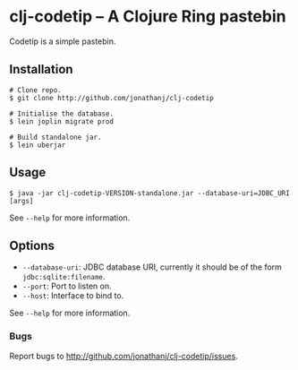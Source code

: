 # clj-codetip – A Clojure Ring pastebin

Codetip is a simple pastebin.

## Installation

    # Clone repo.
    $ git clone http://github.com/jonathanj/clj-codetip

    # Initialise the database.
    $ lein joplin migrate prod

    # Build standalone jar.
    $ lein uberjar

## Usage

    $ java -jar clj-codetip-VERSION-standalone.jar --database-uri=JDBC_URI [args]

See `--help` for more information.

## Options

* `--database-uri`: JDBC database URI, currently it should be of the form `jdbc:sqlite:filename`.
* `--port`: Port to listen on.
* `--host`: Interface to bind to.

See `--help` for more information.

### Bugs

Report bugs to <http://github.com/jonathanj/clj-codetip/issues>.
